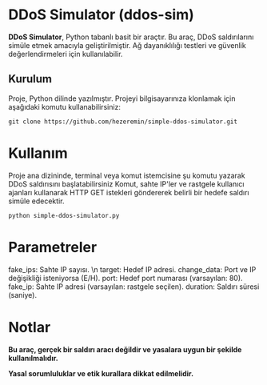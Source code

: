 # DDoS Simulator (ddos-sim)

**DDoS Simulator**, Python tabanlı basit bir araçtır. Bu araç, DDoS saldırılarını simüle etmek amacıyla geliştirilmiştir. Ağ dayanıklılığı testleri ve güvenlik değerlendirmeleri için kullanılabilir.

## Kurulum

Proje, Python dilinde yazılmıştır. Projeyi bilgisayarınıza klonlamak için aşağıdaki komutu kullanabilirsiniz:
```
git clone https://github.com/hezeremin/simple-ddos-simulator.git
```
# Kullanım
Proje ana dizininde, terminal veya komut istemcisine şu komutu yazarak DDoS saldırısını başlatabilirsiniz
Komut, sahte IP'ler ve rastgele kullanıcı ajanları kullanarak HTTP GET istekleri göndererek belirli bir hedefe saldırı simüle edecektir.
```
python simple-ddos-simulator.py
```
# Parametreler
fake_ips: Sahte IP sayısı. \n
target: Hedef IP adresi.
change_data: Port ve IP değişikliği isteniyorsa (E/H).
port: Hedef port numarası (varsayılan: 80).
fake_ip: Sahte IP adresi (varsayılan: rastgele seçilen).
duration: Saldırı süresi (saniye).

# Notlar
**Bu araç, gerçek bir saldırı aracı değildir ve yasalara uygun bir şekilde kullanılmalıdır.**

**Yasal sorumluluklar ve etik kurallara dikkat edilmelidir.**
